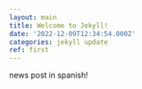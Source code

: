 ```yaml
---
layout: main
title: Welcome to Jekyll!
date: '2022-12-09T12:34:54.000Z'
categories: jekyll update
ref: first
---
```


news post in spanish!
